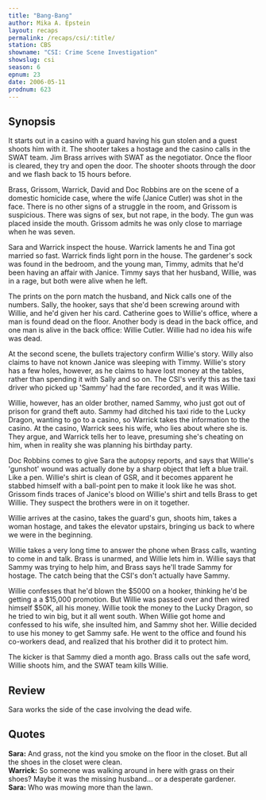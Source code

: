 ```yaml
---
title: "Bang-Bang"
author: Mika A. Epstein
layout: recaps
permalink: /recaps/csi/:title/
station: CBS
showname: "CSI: Crime Scene Investigation"
showslug: csi
season: 6
epnum: 23
date: 2006-05-11
prodnum: 623
---
```


## Synopsis

It starts out in a casino with a guard having his gun stolen and a guest shoots him with it. The shooter takes a hostage and the casino calls in the SWAT team. Jim Brass arrives with SWAT as the negotiator. Once the floor is cleared, they try and open the door. The shooter shoots through the door and we flash back to 15 hours before.

Brass, Grissom, Warrick, David and Doc Robbins are on the scene of a domestic homicide case, where the wife (Janice Cutler) was shot in the face. There is no other signs of a struggle in the room, and Grissom is suspicious. There was signs of sex, but not rape, in the body. The gun was placed inside the mouth. Grissom admits he was only close to marriage when he was seven.

Sara and Warrick inspect the house. Warrick laments he and Tina got married so fast. Warrick finds light porn in the house. The gardener's sock was found in the bedroom, and the young man, Timmy, admits that he'd been having an affair with Janice. Timmy says that her husband, Willie, was in a rage, but both were alive when he left.

The prints on the porn match the husband, and Nick calls one of the numbers. Sally, the hooker, says that she'd been screwing around with Willie, and he'd given her his card. Catherine goes to Willie's office, where a man is found dead on the floor. Another body is dead in the back office, and one man is alive in the back office: Willie Cutler. Willie had no idea his wife was dead.

At the second scene, the bullets trajectory confirm Willie's story. Willy also claims to have not known Janice was sleeping with Timmy. Willie's story has a few holes, however, as he claims to have lost money at the tables, rather than spending it with Sally and so on. The CSI's verify this as the taxi driver who picked up 'Sammy' had the fare recorded, and it was Willie.

Willie, however, has an older brother, named Sammy, who just got out of prison for grand theft auto. Sammy had ditched his taxi ride to the Lucky Dragon, wanting to go to a casino, so Warrick takes the information to the casino. At the casino, Warrick sees his wife, who lies about where she is. They argue, and Warrick tells her to leave, presuming she's cheating on him, when in reality she was planning his birthday party.

Doc Robbins comes to give Sara the autopsy reports, and says that Willie's 'gunshot' wound was actually done by a sharp object that left a blue trail. Like a pen. Willie's shirt is clean of GSR, and it becomes apparent he stabbed himself with a ball-point pen to make it look like he was shot. Grissom finds traces of Janice's blood on Willie's shirt and tells Brass to get Willie. They suspect the brothers were in on it together.

Willie arrives at the casino, takes the guard's gun, shoots him, takes a woman hostage, and takes the elevator upstairs, bringing us back to where we were in the beginning.

Willie takes a very long time to answer the phone when Brass calls, wanting to come in and talk. Brass is unarmed, and Willie lets him in. Willie says that Sammy was trying to help him, and Brass says he'll trade Sammy for hostage. The catch being that the CSI's don't actually have Sammy.

Willie confesses that he'd blown the $5000 on a hooker, thinking he'd be getting a a $15,000 promotion. But Willie was passed over and then wired himself $50K, all his money. Willie took the money to the Lucky Dragon, so he tried to win big, but it all went south. When Willie got home and confessed to his wife, she insulted him, and Sammy shot her. Willie decided to use his money to get Sammy safe. He went to the office and found his co-workers dead, and realized that his brother did it to protect him.

The kicker is that Sammy died a month ago. Brass calls out the safe word, Willie shoots him, and the SWAT team kills Willie.

## Review

Sara works the side of the case involving the dead wife.

## Quotes

**Sara:** And grass, not the kind you smoke on the floor in the closet. But all the shoes in the closet were clean.\
**Warrick:** So someone was walking around in here with grass on their shoes? Maybe it was the missing husband... or a desperate gardener.\
**Sara:** Who was mowing more than the lawn.
